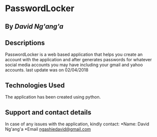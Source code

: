 # PasswordLocker


## By *David Ng'ang'a*
## Descriptions
PasswordLocker is a web based application that helps you create an account with the application and after generates passwords for whatever social media accounts you may have including your gmail and yahoo accounts. last update was on 02/04/2018

## Technologies Used
The application has been created using python.

## Support and contact details
In case of any issues with the application, kindly contact:
*Name: David Ng'ang'a
*Email ngashiedavid@gmail.com
